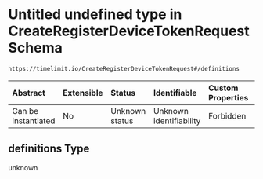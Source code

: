 # Untitled undefined type in CreateRegisterDeviceTokenRequest Schema

```txt
https://timelimit.io/CreateRegisterDeviceTokenRequest#/definitions
```



| Abstract            | Extensible | Status         | Identifiable            | Custom Properties | Additional Properties | Access Restrictions | Defined In                                                                                                           |
| :------------------ | :--------- | :------------- | :---------------------- | :---------------- | :-------------------- | :------------------ | :------------------------------------------------------------------------------------------------------------------- |
| Can be instantiated | No         | Unknown status | Unknown identifiability | Forbidden         | Allowed               | none                | [CreateRegisterDeviceTokenRequest.schema.json*](CreateRegisterDeviceTokenRequest.schema.json "open original schema") |

## definitions Type

unknown
